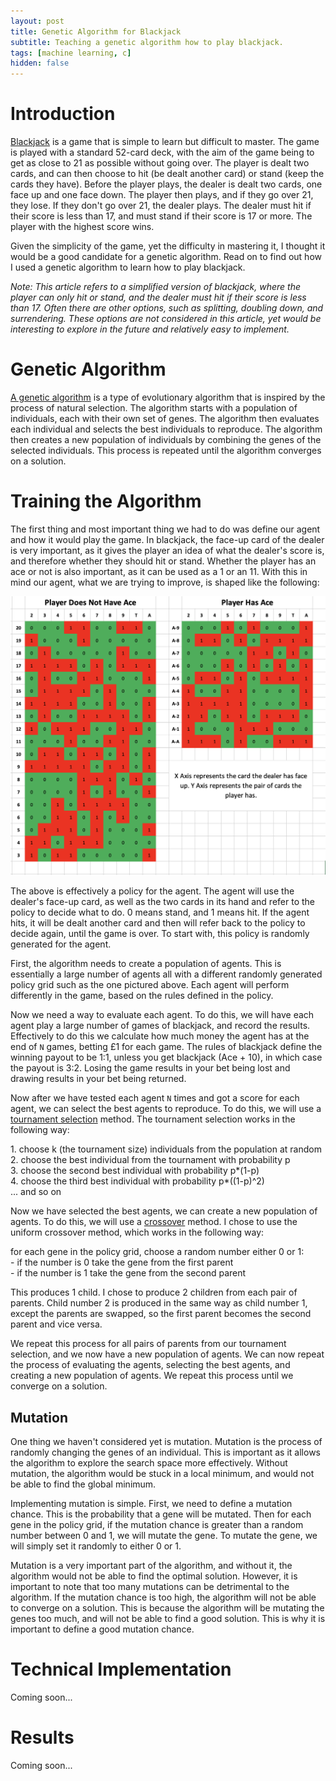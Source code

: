 ```yaml
---
layout: post
title: Genetic Algorithm for Blackjack
subtitle: Teaching a genetic algorithm how to play blackjack.
tags: [machine learning, c]
hidden: false
---
```


# Introduction

[Blackjack](https://en.wikipedia.org/wiki/Blackjack) is a game that is simple to learn but difficult to master. The game is played with a standard 52-card deck, with the aim of the game being to get as close to 21 as possible without going over. The player is dealt two cards, and can then choose to hit (be dealt another card) or stand (keep the cards they have). Before the player plays, the dealer is dealt two cards, one face up and one face down. The player then plays, and if they go over 21, they lose. If they don't go over 21, the dealer plays. The dealer must hit if their score is less than 17, and must stand if their score is 17 or more. The player with the highest score wins.

Given the simplicity of the game, yet the difficulty in mastering it, I thought it would be a good candidate for a genetic algorithm. Read on to find out how I used a genetic algorithm to learn how to play blackjack.

*Note: This article refers to a simplified version of blackjack, where the player can only hit or stand, and the dealer must hit if their score is less than 17. Often there are other options, such as splitting, doubling down, and surrendering. These options are not considered in this article, yet would be interesting to explore in the future and relatively easy to implement.*

# Genetic Algorithm

[A genetic algorithm](https://en.wikipedia.org/wiki/Genetic_algorithm) is a type of evolutionary algorithm that is inspired by the process of natural selection. The algorithm starts with a population of individuals, each with their own set of genes. The algorithm then evaluates each individual and selects the best individuals to reproduce. The algorithm then creates a new population of individuals by combining the genes of the selected individuals. This process is repeated until the algorithm converges on a solution. 

# Training the Algorithm

The first thing and most important thing we had to do was define our agent and how it would play the game. In blackjack, the face-up card of the dealer is very important, as it gives the player an idea of what the dealer's score is, and therefore whether they should hit or stand. Whether the player has an ace or not is also important, as it can be used as a 1 or an 11. With this in mind our agent, what we are trying to improve, is shaped like the following:

<img src="../assets/agent-board.png">

The above is effectively a policy for the agent. The agent will use the dealer's face-up card, as well as the two cards in its hand and refer to the policy to decide what to do. 0 means stand, and 1 means hit. If the agent hits, it will be dealt another card and then will refer back to the policy to decide again, until the game is over. To start with, this policy is randomly generated for the agent.

First, the algorithm needs to create a population of agents. This is essentially a large number of agents all with a different randomly generated policy grid such as the one pictured above. Each agent will perform differently in the game, based on the rules defined in the policy. 

Now we need a way to evaluate each agent. To do this, we will have each agent play a large number of games of blackjack, and record the results. Effectively to do this we calculate how much money the agent has at the end of `N` games, betting £1 for each game. The rules of blackjack define the winning payout to be 1:1, unless you get blackjack (Ace + 10), in which case the payout is 3:2. Losing the game results in your bet being lost and drawing results in your bet being returned.

Now after we have tested each agent `N` times and got a score for each agent, we can select the best agents to reproduce. To do this, we will use a [tournament selection](https://en.wikipedia.org/wiki/Tournament_selection) method. The tournament selection works in the following way:


<div>
1. choose k (the tournament size) individuals from the population at random <br>
2. choose the best individual from the tournament with probability p <br>
3. choose the second best individual with probability p*(1-p) <br>
4. choose the third best individual with probability p*((1-p)^2) <br>
... and so on
</div>


Now we have selected the best agents, we can create a new population of agents. To do this, we will use a [crossover](https://en.wikipedia.org/wiki/Crossover_(genetic_algorithm)) method. I chose to use the uniform crossover method, which works in the following way:

<div>
for each gene in the policy grid, choose a random number either 0 or 1: <br>
 - if the number is 0 take the gene from the first parent <br>
 - if the number is 1 take the gene from the second parent
</div>

This produces 1 child. I chose to produce 2 children from each pair of parents. Child number 2 is produced in the same way as child number 1, except the parents are swapped, so the first parent becomes the second parent and vice versa.

We repeat this process for all pairs of parents from our tournament selection, and we now have a new population of agents. We can now repeat the process of evaluating the agents, selecting the best agents, and creating a new population of agents. We repeat this process until we converge on a solution.

## Mutation

One thing we haven't considered yet is mutation. Mutation is the process of randomly changing the genes of an individual. This is important as it allows the algorithm to explore the search space more effectively. Without mutation, the algorithm would be stuck in a local minimum, and would not be able to find the global minimum.

Implementing mutation is simple. First, we need to define a mutation chance. This is the probability that a gene will be mutated. Then for each gene in the policy grid, if the mutation chance is greater than a random number between 0 and 1, we will mutate the gene. To mutate the gene, we will simply set it randomly to either 0 or 1.

Mutation is a very important part of the algorithm, and without it, the algorithm would not be able to find the optimal solution. However, it is important to note that too many mutations can be detrimental to the algorithm. If the mutation chance is too high, the algorithm will not be able to converge on a solution. This is because the algorithm will be mutating the genes too much, and will not be able to find a good solution. This is why it is important to define a good mutation chance.

# Technical Implementation
Coming soon...

# Results
Coming soon...

